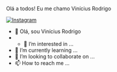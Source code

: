 Olá a todos!
Eu me chamo Vinícius Rodrigo

[![Instagram](https://img.shields.io/badge/Instagram-E4405F?style=for-the-badge&logo=instagram&logoColor=white
)](https://www.instagram.com/vrsburii/?hl=pt-br)

- 👋 Olá, sou Vinícius Rodrigo
- - 👀 I’m interested in ...
- 🌱 I’m currently learning ...
- 💞️ I’m looking to collaborate on ...
- 📫 How to reach me ...

<!---
vrsburi/vrsburi is a ✨ special ✨ repository because its `README.md` (this file) appears on your GitHub profile.
You can click the Preview link to take a look at your changes.
--->
